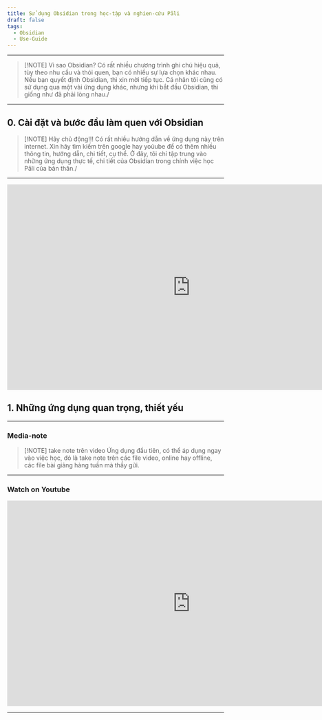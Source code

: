 ```yaml
---
title: Sử dụng Obsidian trong học-tập và nghien-cứu Pāli
draft: false
tags:
  - Obsidian
  - Use-Guide
---
```


---

> [!NOTE] Vì sao Obsidian?
> Có rất nhiều chương trình ghi chú hiệu quả, tùy theo nhu cầu và thói quen, bạn có nhiều sự lựa chọn khác nhau. Nếu bạn quyết định Obsidian, thì xin mời tiếp tục.
> Cá nhân tôi cũng có sử dụng qua một vài ứng dụng khác, nhưng khi bắt đầu Obsidian, thì giống như đã phải lòng nhau./


---
## 0. Cài đặt và bước đầu làm quen với Obsidian


> [!NOTE] Hãy chủ động!!!
> Có rất nhiều hướng dẫn về ứng dụng này trên internet. Xin hãy tìm kiếm trên google hay yoủube để có thêm nhiều thông tin, hướng dẫn, chi tiết, cụ thể.
> Ở đây, tôi chỉ tập trung vào những ứng dụng thực tế, chi tiết của Obsidian trong chính việc học Pāli của bản thân./

---
<iframe width="849" height="478" src="https://www.youtube.com/embed/xkewuy3R73c" title="Video giới thiệu về chương trinh Obsidian và một số chức năng mà mình hay sử dụng" frameborder="0" allow="accelerometer; autoplay; clipboard-write; encrypted-media; gyroscope; picture-in-picture; web-share" referrerpolicy="strict-origin-when-cross-origin" allowfullscreen></iframe>


## 1. Những ứng dụng quan trọng, thiết yếu
---
### Media-note

> [!NOTE] take note trên video
> Ứng dụng đầu tiên, có thể áp dụng ngay vào việc học, đó là take note trên các file video, online hay offline, các file bài giảng hàng tuần mà thầy gửi.


---
### Watch on Youtube

<iframe width="849" height="478" src="https://www.youtube.com/embed/T903PUhHa1g" title="Sử dụng media note trong Obsidian" frameborder="0" allow="accelerometer; autoplay; clipboard-write; encrypted-media; gyroscope; picture-in-picture; web-share" referrerpolicy="strict-origin-when-cross-origin" allowfullscreen></iframe>

---

